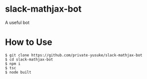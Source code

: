 # slack-mathjax-bot

A useful bot

# How to Use

```
$ git clone https://github.com/private-yusuke/slack-mathjax-bot
$ cd slack-mathjax-bot
$ npm i
$ tsc
$ node built
```